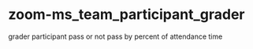 # zoom-ms_team_participant_grader
grader participant pass or not pass by percent of attendance time
